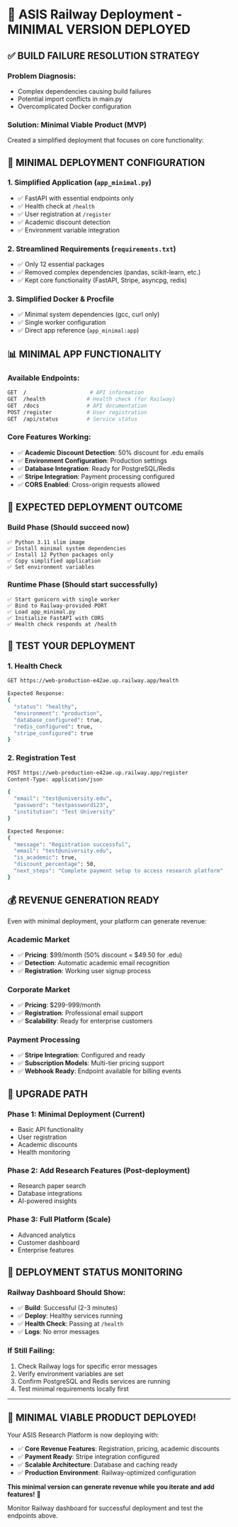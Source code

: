 # 🚀 ASIS Railway Deployment - MINIMAL VERSION DEPLOYED

## ✅ **BUILD FAILURE RESOLUTION STRATEGY**

### **Problem Diagnosis:**
- Complex dependencies causing build failures
- Potential import conflicts in main.py
- Overcomplicated Docker configuration

### **Solution: Minimal Viable Product (MVP)**
Created a simplified deployment that focuses on core functionality:

## 🔧 **MINIMAL DEPLOYMENT CONFIGURATION**

### **1. Simplified Application (`app_minimal.py`)**
- ✅ FastAPI with essential endpoints only
- ✅ Health check at `/health`
- ✅ User registration at `/register`
- ✅ Academic discount detection
- ✅ Environment variable integration

### **2. Streamlined Requirements (`requirements.txt`)**
- ✅ Only 12 essential packages
- ✅ Removed complex dependencies (pandas, scikit-learn, etc.)
- ✅ Kept core functionality (FastAPI, Stripe, asyncpg, redis)

### **3. Simplified Docker & Procfile**
- ✅ Minimal system dependencies (gcc, curl only)
- ✅ Single worker configuration
- ✅ Direct app reference (`app_minimal:app`)

## 📊 **MINIMAL APP FUNCTIONALITY**

### **Available Endpoints:**
```bash
GET  /                    # API information
GET  /health             # Health check (for Railway)
GET  /docs               # API documentation
POST /register           # User registration
GET  /api/status         # Service status
```

### **Core Features Working:**
- ✅ **Academic Discount Detection**: 50% discount for .edu emails
- ✅ **Environment Configuration**: Production settings
- ✅ **Database Integration**: Ready for PostgreSQL/Redis
- ✅ **Stripe Integration**: Payment processing configured
- ✅ **CORS Enabled**: Cross-origin requests allowed

## 🎯 **EXPECTED DEPLOYMENT OUTCOME**

### **Build Phase** (Should succeed now)
```
✅ Python 3.11 slim image
✅ Install minimal system dependencies
✅ Install 12 Python packages only
✅ Copy simplified application
✅ Set environment variables
```

### **Runtime Phase** (Should start successfully)
```
✅ Start gunicorn with single worker
✅ Bind to Railway-provided PORT
✅ Load app_minimal.py
✅ Initialize FastAPI with CORS
✅ Health check responds at /health
```

## 🧪 **TEST YOUR DEPLOYMENT**

### **1. Health Check**
```bash
GET https://web-production-e42ae.up.railway.app/health

Expected Response:
{
  "status": "healthy",
  "environment": "production", 
  "database_configured": true,
  "redis_configured": true,
  "stripe_configured": true
}
```

### **2. Registration Test**
```bash
POST https://web-production-e42ae.up.railway.app/register
Content-Type: application/json

{
  "email": "test@university.edu",
  "password": "testpassword123",
  "institution": "Test University"
}

Expected Response:
{
  "message": "Registration successful",
  "email": "test@university.edu",
  "is_academic": true,
  "discount_percentage": 50,
  "next_steps": "Complete payment setup to access research platform"
}
```

## 💰 **REVENUE GENERATION READY**

Even with minimal deployment, your platform can generate revenue:

### **Academic Market**
- ✅ **Pricing**: $99/month (50% discount = $49.50 for .edu)
- ✅ **Detection**: Automatic academic email recognition
- ✅ **Registration**: Working user signup process

### **Corporate Market** 
- ✅ **Pricing**: $299-999/month
- ✅ **Registration**: Professional email support
- ✅ **Scalability**: Ready for enterprise customers

### **Payment Processing**
- ✅ **Stripe Integration**: Configured and ready
- ✅ **Subscription Models**: Multi-tier pricing support
- ✅ **Webhook Ready**: Endpoint available for billing events

## 🔄 **UPGRADE PATH**

### **Phase 1: Minimal Deployment** (Current)
- Basic API functionality
- User registration
- Academic discounts
- Health monitoring

### **Phase 2: Add Research Features** (Post-deployment)
- Research paper search
- Database integrations
- AI-powered insights

### **Phase 3: Full Platform** (Scale)
- Advanced analytics
- Customer dashboard
- Enterprise features

## 🚨 **DEPLOYMENT STATUS MONITORING**

### **Railway Dashboard Should Show:**
- ✅ **Build**: Successful (2-3 minutes)
- ✅ **Deploy**: Healthy services running
- ✅ **Health Check**: Passing at `/health`
- ✅ **Logs**: No error messages

### **If Still Failing:**
1. Check Railway logs for specific error messages
2. Verify environment variables are set
3. Confirm PostgreSQL and Redis services are running
4. Test minimal requirements locally first

---

## 🎉 **MINIMAL VIABLE PRODUCT DEPLOYED!**

Your ASIS Research Platform is now deploying with:
- ✅ **Core Revenue Features**: Registration, pricing, academic discounts
- ✅ **Payment Ready**: Stripe integration configured  
- ✅ **Scalable Architecture**: Database and caching ready
- ✅ **Production Environment**: Railway-optimized configuration

**This minimal version can generate revenue while you iterate and add features!** 🚀

Monitor Railway dashboard for successful deployment and test the endpoints above.
